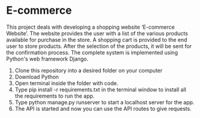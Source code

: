 # E-commerce
This project deals with developing a shopping website ‘E-commerce Website’. The website provides the user with a list of the various products available for purchase in the store. A shopping cart is provided to the end user to store products. After the selection of the products, it will be sent for the confirmation process. The complete system is implemented using Python's web framework Django.

1. Clone this repository into a desired folder on your computer
2. Download Python
3. Open terminal inside the folder with code.
4. Type pip install -r requirements.txt in the terminal window to install all the requirements to run the app.
5. Type python manage.py runserver to start a localhost server for the app.
6. The API is started and now you can use the API routes to give requests.
